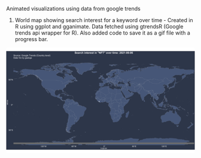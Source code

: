 Animated visualizations using data from google trends

1. World map showing search interest for a keyword over time - Created in R using ggplot and gganimate. Data fetched using gtrendsR (Google trends api wrapper for R). Also added code to save it as a gif file with a progress bar.

![NFT Search Trend worldwide over time](https://github.com/gsaluja-og/google_trends_visualization/blob/main/search_keyword_visualization_world_map/NFTTrend15sec.gif?raw=true)
